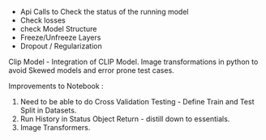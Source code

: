 


- Api Calls to Check the status of the running model
- Check losses
- check Model Structure
- Freeze/Unfreeze Layers
- Dropout / Regularization


Clip Model - Integration of CLIP Model. 
Image transformations in python to avoid Skewed models and error prone test cases.


Improvements to Notebook : 
1. Need to be able to do Cross Validation Testing - Define Train and Test Split in Datasets.
2. Run History in Status Object Return - distill down to essentials. 
3. Image Transformers. 

